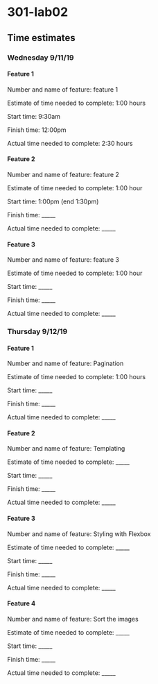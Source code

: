 # 301-lab02

## Time estimates

### Wednesday 9/11/19

#### Feature 1

Number and name of feature: feature 1

Estimate of time needed to complete: 1:00 hours

Start time: 9:30am

Finish time: 12:00pm

Actual time needed to complete: 2:30 hours

#### Feature 2

Number and name of feature: feature 2

Estimate of time needed to complete: 1:00 hour

Start time: 1:00pm (end 1:30pm)

Finish time: _____

Actual time needed to complete: _____

#### Feature 3

Number and name of feature: feature 3

Estimate of time needed to complete: 1:00 hour

Start time: _____

Finish time: _____

Actual time needed to complete: _____

### Thursday 9/12/19

#### Feature 1

Number and name of feature: Pagination

Estimate of time needed to complete: 1:00 hours

Start time: _____

Finish time: _____

Actual time needed to complete: _____

#### Feature 2

Number and name of feature: Templating

Estimate of time needed to complete: _____

Start time: _____

Finish time: _____

Actual time needed to complete: _____

#### Feature 3

Number and name of feature: Styling with Flexbox

Estimate of time needed to complete: _____

Start time: _____

Finish time: _____

Actual time needed to complete: _____

#### Feature 4

Number and name of feature: Sort the images

Estimate of time needed to complete: _____

Start time: _____

Finish time: _____

Actual time needed to complete: _____
